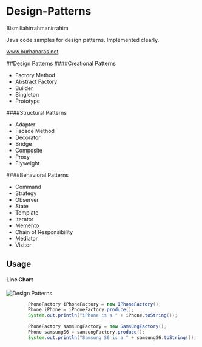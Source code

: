 # Design-Patterns
Bismillahirrahmanirrahim

Java code samples for design patterns. Implemented clearly.

www.burhanaras.net


##Design Patterns
####Creational Patterns
* Factory Method
* Abstract Factory
* Builder
* Singleton
* Prototype

####Structural Patterns
* Adapter
* Facade Method
* Decorator 
* Bridge
* Composite
* Proxy
* Flyweight

####Behavioral Patterns
* Command
* Strategy
* Observer
* State
* Template
* Iterator
* Memento
* Chain of Responsibility
* Mediator
* Visitor

## Usage
#### Line Chart

![Design Patterns](http://www.vincehuston.org/images/GoF_full_medium.png)


```java
		PhoneFactory iPhoneFactory = new IPhoneFactory();
		Phone iPhone = iPhoneFactory.produce();
		System.out.println("iPhone is a " + iPhone.toString());

		PhoneFactory samsungFactory = new SamsungFactory();
		Phone samsungS6 = samsungFactory.produce();
		System.out.println("Samsung S6 is a " + samsungS6.toString());
```



